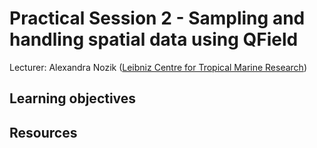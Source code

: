 # Practical Session 2 - Sampling and handling spatial data using QField

Lecturer: Alexandra Nozik ([Leibniz Centre for Tropical Marine Research](https://www.leibniz-zmt.de/de/))

## Learning objectives

## Resources
